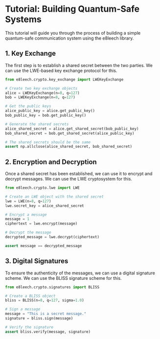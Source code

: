 # Tutorial: Building Quantum-Safe Systems

This tutorial will guide you through the process of building a simple quantum-safe communication system using the e8leech library.

## 1. Key Exchange

The first step is to establish a shared secret between the two parties. We can use the LWE-based key exchange protocol for this.

```python
from e8leech.crypto.key_exchange import LWEKeyExchange

# Create two key exchange objects
alice = LWEKeyExchange(n=8, q=127)
bob = LWEKeyExchange(n=8, q=127)

# Get the public keys
alice_public_key = alice.get_public_key()
bob_public_key = bob.get_public_key()

# Generate the shared secrets
alice_shared_secret = alice.get_shared_secret(bob_public_key)
bob_shared_secret = bob.get_shared_secret(alice_public_key)

# The shared secrets should be the same
assert np.allclose(alice_shared_secret, bob_shared_secret)
```

## 2. Encryption and Decryption

Once a shared secret has been established, we can use it to encrypt and decrypt messages. We can use the LWE cryptosystem for this.

```python
from e8leech.crypto.lwe import LWE

# Create an LWE object with the shared secret
lwe = LWE(n=8, q=127)
lwe.secret_key = alice_shared_secret

# Encrypt a message
message = 1
ciphertext = lwe.encrypt(message)

# Decrypt the message
decrypted_message = lwe.decrypt(ciphertext)

assert message == decrypted_message
```

## 3. Digital Signatures

To ensure the authenticity of the messages, we can use a digital signature scheme. We can use the BLISS signature scheme for this.

```python
from e8leech.crypto.signatures import BLISS

# Create a BLISS object
bliss = BLISS(n=8, q=127, sigma=1.0)

# Sign a message
message = "This is a secret message."
signature = bliss.sign(message)

# Verify the signature
assert bliss.verify(message, signature)
```
